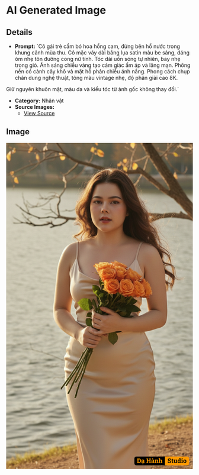 # AI Generated Image

## Details
- **Prompt:** `Cô gái trẻ cầm bó hoa hồng cam, đứng bên hồ nước trong khung cảnh mùa thu. Cô mặc váy dài bằng lụa satin màu be sáng, dáng ôm nhẹ tôn đường cong nữ tính. Tóc dài uốn sóng tự nhiên, bay nhẹ trong gió. Ánh sáng chiều vàng tạo cảm giác ấm áp và lãng mạn. Phông nền có cành cây khô và mặt hồ phản chiếu ánh nắng. Phong cách chụp chân dung nghệ thuật, tông màu vintage nhẹ, độ phân giải cao 8K.

Giữ nguyên khuôn mặt, màu da và kiểu tóc từ ảnh gốc không thay đổi.`
- **Category:** Nhân vật
- **Source Images:**
  - [View Source](https://raw.githubusercontent.com/lenzcomvth/ImageLibrary/main/Female.png)

## Image
![AI Generated Image](./image-2025-10-13T15-02-59-380Z-cy4at.png)